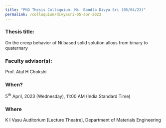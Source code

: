 ```yaml
---
title: "PhD Thesis Colloquium: Ms. Bandla Divya Sri (05/04/23)"
permalink: /colloquium/divyasri-05-apr-2023
---
```

### Thesis title:
On the creep behavior of Ni based solid solution alloys from binary to quaternary

### Faculty advisor(s):
Prof. Atul H Chokshi 

### When?
5<sup>th</sup> April, 2023 (Wednesday), 11:00 AM (India Standard Time)

### Where
K I Vasu Auditorium [Lecture Theatre], Department of Materials Engineering